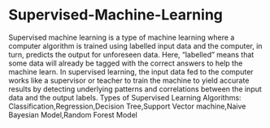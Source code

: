 # Supervised-Machine-Learning
Supervised machine learning is a type of machine learning where a computer algorithm is trained using labelled input data and the computer, in turn, predicts the output for unforeseen data. Here, “labelled” means that some data will already be tagged with the correct answers to help the machine learn. In supervised learning, the input data fed to the computer works like a supervisor or teacher to train the machine to yield accurate results by detecting underlying patterns and correlations between the input data and the output labels.
Types of Supervised Learning Algorithms: Classification,Regression,Decision Tree,Support Vector machine,Naive Bayesian Model,Random Forest Model
